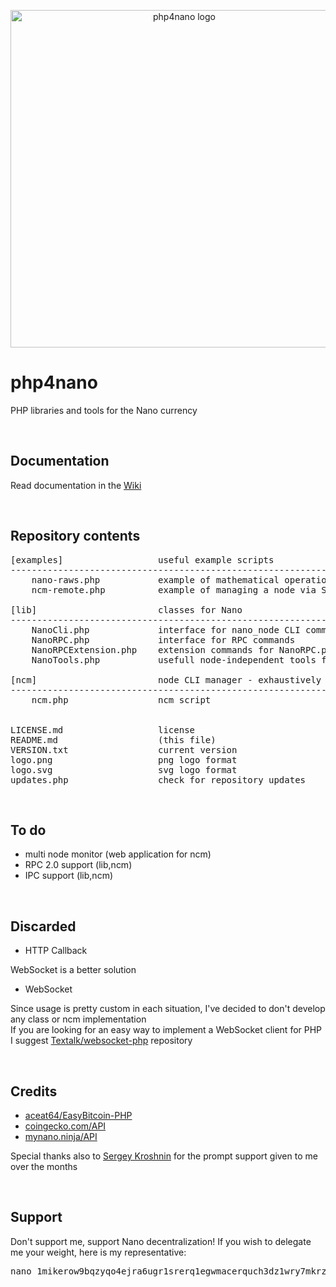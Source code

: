 <p align="center">
	<img width="540" alt="php4nano logo" src="https://raw.githubusercontent.com/mikerow/php4nano/master/logo.png">
</p>

# php4nano
PHP libraries and tools for the Nano currency

<br/>

## Documentation

Read documentation in the [Wiki](https://github.com/mikerow/php4nano/wiki)

<br/>

## Repository contents

<pre>
[examples]                  useful example scripts
---------------------------------------------------------------------------------------
    nano-raws.php           example of mathematical operations with raw amounts
    ncm-remote.php          example of managing a node via SSH using a script and ncm

[lib]                       classes for Nano
---------------------------------------------------------------------------------------
    NanoCli.php             interface for nano_node CLI commands
    NanoRPC.php             interface for RPC commands
    NanoRPCExtension.php    extension commands for NanoRPC.php
    NanoTools.php           usefull node-independent tools for Nano

[ncm]                       node CLI manager - exhaustively manage Nano node using bash
---------------------------------------------------------------------------------------
    ncm.php                 ncm script


LICENSE.md                  license
README.md                   (this file)
VERSION.txt                 current version
logo.png                    png logo format
logo.svg                    svg logo format
updates.php                 check for repository updates
</pre>

<br/>

## To do

* multi node monitor (web application for ncm)
* RPC 2.0 support (lib,ncm)
* IPC support (lib,ncm)

<br/>

## Discarded

* HTTP Callback

WebSocket is a better solution

* WebSocket

Since usage is pretty custom in each situation, I've decided to don't develop any class or ncm implementation<br/>
If you are looking for an easy way to implement a WebSocket client for PHP I suggest [Textalk/websocket-php](https://github.com/Textalk/websocket-php) repository

<br/>

## Credits

* [aceat64/EasyBitcoin-PHP](https://github.com/aceat64/EasyBitcoin-PHP)
* [coingecko.com/API](https://www.coingecko.com/en/api)
* [mynano.ninja/API](https://mynano.ninja/api)

Special thanks also to [Sergey Kroshnin](https://github.com/SergiySW) for the prompt support given to me over the months

<br/>

## Support

Don't support me, support Nano decentralization! If you wish to delegate me your weight, here is my representative:
<pre>
nano_1mikerow9bqzyqo4ejra6ugr1srerq1egwmacerquch3dz1wry7mkrz4768m
</pre>